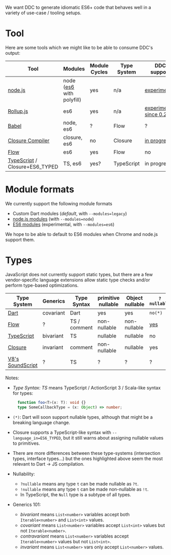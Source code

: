 We want DDC to generate idiomatic ES6+ code that behaves well in a variety of use-case / tooling setups.

# Tool

Here are some tools which we might like to be able to consume DDC's output:

| Tool | Modules | Module Cycles | Type System | DDC support |
| ---- | ------- | ------------- | ----------- | ----------- |
| [node.js](http://nodejs.org) | node ([es6](https://github.com/ModuleLoader/es6-module-loader) with polyfill) | yes | n/a | [experimental](https://github.com/dart-lang/dev_compiler/blob/master/tool/node_test.sh) |
| [Rollup.js](rollupjs.org) | es6 | yes | n/a | [experimental since 0.25.4](https://github.com/rollup/rollup/pull/506) |
| [Babel](https://babeljs.io) | node, es6 | ? | Flow | ? |
| [Closure Compiler](https://developers.google.com/closure/compiler/) | closure, es6 | no | Closure | [in progress](https://github.com/dart-lang/dev_compiler/issues/312) |
| [Flow](https://flowtype.org) | es6 | yes | Flow | no |
| [TypeScript](https://babeljs.io://typescriptlang.org) / Closure+ES6_TYPED | TS, es6 | yes? | TypeScript | in progress |

# Module formats

We currently support the following module formats
- Custom Dart modules (_default_, with `--modules=legacy`)
- [node.js modules](https://nodejs.org/api/modules.html) (with `--modules=node`)
- [ES6 modules](https://developer.mozilla.org/en/docs/web/javascript/reference/statements/import) (experimental, with `--modules=es6`)

We hope to be able to default to ES6 modules when Chrome and node.js support them.

# Types

JavaScript does not currently support static types, but there are a few vendor-specific language extensions allow static type checks  and/or perform type-based optimizations.

| Type System | Generics | Type Syntax | primitive nullable | Object nullable | `?nullable` | `!notNullable` |
| ----------- | -------- | ----------- | ------------------ | --------------- | ----------- | -------------- |
| [Dart](https://www.dartlang.org/docs/spec/) | covariant | Dart | yes | yes | `no(*)` | `no(*)` |
| [Flow](http://flowtype.org/docs/type-annotations.html#_) | ? | TS / comment | non-nullable | non-nullable | [yes](http://flowtype.org/docs/nullable-types.html) | no |
| [TypeScript](https://github.com/Microsoft/TypeScript/blob/master/doc/spec.md) | bivariant | TS | nullable | nullable | no | no |
| [Closure](https://developers.google.com/closure/compiler/docs/js-for-compiler) | invariant | comment | non-nullable | nullable | yes | yes |
| [V8's SoundScript](https://developers.google.com/v8/experiments) | ? | TS | ? | ? | ? | ? |

Notes:
- _Type Syntax: TS_ means TypeScript / ActionScript 3 / Scala-like syntax for types:

  ```typescript
    function foo<T>(x: T): void {}
    type SomeCallbackType = (x: Object) => number;
  ```

- `(*)`: Dart will soon support nullable types, although that might be a breaking language change.
- Closure supports a TypeScript-like syntax with `--language_in=ES6_TYPED`, but it still warns about assigning nullable values to primitives.
- There are more differences between these type-systems (intersection types, interface types...) but the ones highlighted above seem the most relevant to Dart -> JS compilation.
- Nullability:

  - `?nullable` means any type `t` can be made nullable as `?t`.
  - `!nullable` means any type `t` can be made non-nullable as `!t`.
  - In TypeScript, the `Null` type is a subtype of all types.

- Generics 101:

  - _bivariant_ means `List<number>` variables accept both `Iterable<number>` and `List<int>` values.
  - _covariant_ means `List<number>` variables accept `List<int>` values but not `Iterable<number>`.
  - _contravariant_ means `List<number>` variables accept `Iterable<number>` values but not `List<int>`.
  - _invariant_ means `List<number>` vars only accept `List<number>` values.

